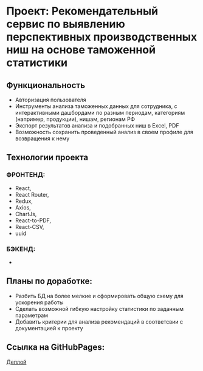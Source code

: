 # Проект: Рекомендательный сервис по выявлению перспективных производственных ниш на основе таможенной статистики

## Функциональность
- Авторизация пользователя
- Инструменты анализа таможенных данных для сотрудника, с интерактивными
дашбордами по разным периодам, категориям (например, продукции), нишам,
регионам РФ
- Экспорт результатов анализа и подобранных ниш в Excel, PDF
- Возможность сохранить проведенный анализ в своем профиле для возвращения к нему


## Технологии проекта
### ФРОНТЕНД:
- React,
- React Router,
- Redux,
- Axios,
- ChartJs,
- React-to-PDF,
- React-CSV,
- uuid
### БЭКЕНД:
-

## Планы по доработке:
- Разбить БД на более мелкие и сформировать общую схему для ускорения работы
- Сделать возможной гибкую настройку статистики по заданным параметрам
- Добавить критерии для анализа рекомендаций в соответсвии с документацией к проекту

## Ссылка на GitHubPages: 
[Деплой](http://37.230.196.81/)
